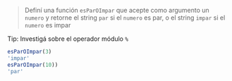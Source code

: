 > Definí una función `esParOImpar` que acepte como argumento un `numero` y retorne el string `par` si el `numero` es par, o el string `impar` si el `numero` es impar
> 
Tip: Investigá sobre el operador módulo `%`
> 
```javascript
esParOImpar(3)
'impar'
esParOImpar(10))
'par'
```